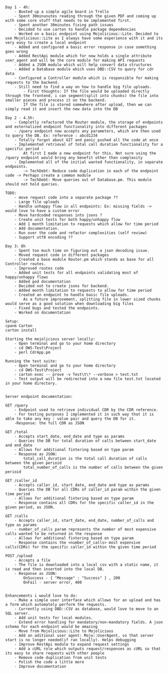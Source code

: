 
    Day 1 - 4h:
        - Booted up a simple agile board in Trello
        - Spent 30minunutes reading through the given PDF and coming up with some core stuff that needs to be implemented first. 
        - Spent another 30minutes fixing path issues
        - Decided to use carton to handle package dependencies
        - Worked on a basic endpoint using Mojolicious::Lite. Decided to use Mojolicious::Lite as I always have some experience with it and its very easy to create a local endpoint
        - Added and configured a basic error response in case something goes wrong
        - Added RestApi module which for now holds a single attribute user_agent and will be the core module for making API requests
        - Added a JSON module which will help convert data structures
        - Added a Database module which uses DBD::CSV to query for cdr data
        - Configured a Controller module which is responsible for making requests to the backend.
        - Still need to find a way on how to handle big file uploads. 
            - First thoughts: If the file would be uploaded directly through the frontend, i can segment(split into chunks) the file into smaller pieces and process it on the backend.
            If the file is stored somewhere after upload, then we can simply read it and insert the new data into the DB
    
    Day 2 - 4.5h:  
        - Completly refactored the Router module, the storage of endpoints and externalized endpoint functionality into different packages
        - /query endpoint now accepts any parameters, which are then used to query the DB. Ex: reference : abcd1234
        - Totally forgot about GIT and panic pushed all the code at once
        - Implemented retrieval of total call duration functionality for a specific period - 
            At first I made a new endpoint for this. Not sure using the /query endpoint would bring any benefit other than complexity
        - Implemented all of the initial wanted functionality, in separate endpoints.
            -> TechDebt: Reduce code duplication in each of the endpoint code -> Perhaps create a common module 
            -> TechDebt: Move queries out of Database.pm. This module should not hold queries.
        
    TODO: 
        - move request code into a separate package ??
        - Large file uploads
        - Handle unhappy flow in all endpoints: Ex: missing fields -> would love to have a custom error
        - Move hardcoded responses into jsons ?
        - Create unit tests for both happy/unhappy flow
        - Add 1 month limitation to requests which allow for time period
        - Add documentation.
        - Run over the code and refactor complexities (self review)
        - Support utf8 encoding ??

    Day 3: 8h
        - Spent too much time on figuring out a json decoding issue.
        - Moved request code in different packages
        - Created a base module Router.pm which stands as base for all Controller routes.
        - Improved routes code
        - Added unit tests for all endpoints validating most of happy/unhappy flows
        - Added pod documentation
        - Decided not to create jsons for backend.
        - Added month limitation to requests to allow for time period
        - Created an endpoint to handle basic file uploads. 
            As a future improvement, splitting file in lower sized chunks would serve as a good solution when downloading big files
        - Fixed bugs and tested the endpoints.
        - Worked on documentation

    Setup: 
    cpanm Carton
    carton install

    Starting the mojolicious server locally:
        - Open terminal and go to your home directory
        - cd DWS-Test\Project
        - perl CdrApp.pm
    
    Running the test suite:
        - Open terminal and go to your home directory
        - cd DWS-Test\Project
        - carton exec -- prove -v Test\t\* --verbose > test.txt
        - Test output will be redirected into a new file test.txt located in your home directory.


    Server endpoint documentation:

    GET /query
        - Endpoint used to retrieve individual CDR by the CDR reference.
        - For testing purposes I implemented it in such way that it is able to take any key : value pair and query the DB for it.
        -Response: the full CDR as JSON

    GET /total
        - Accepts start_date, end_date and type as params
        - Queries the DB for total duration of calls between start_date and end_date
        - Allows for additional fintering based on type param
        - Response as JSON: 
            total_call_duration is the total call duration of calls between the given perioid
            total_number_of_calls is the number of calls between the given perioid
    
    GET /caller_id
        - Accepts caller_id, start_date, end_date and type as params
        - Queries the DB for all CDRs of caller_id param within the given time period
        - Allows for additional fintering based on type param 
        - Response contains all CDRs for the specific caller_id in the given period, as JSON.

    GET /calls
        - Accepts caller_id, start_date, end_date, number_of_calls and type as params
        - number_of_calls param represents the number of most expensive calls wanted to be returned in the response
        - Allows for additional fintering based on type param 
        - Response contains the <number_of_calls> most expensive calls(CDRs) for the specific caller_id within the given time period

    POST /upload
        - Accepts a file 
        - The file is downloaded into a local csv with a static name, it is read and then inserted into the local DB.
        - Response as JSON:
            OnSuccess - { "Message" : "Success" } , 200
            OnFail - server error, 400


    Enhancements i would love to do:
        - Make a simple user interface which allows for an upload and has a form which automately perform the requests.
        - Currently using DBD::CSV as database, would love to move to an SQL server.
        - Add unit tests for local modules.
        - Extend error handling for mandatory/non-mandatory fields. A json schema for each endpoint would be amazing
        - Move from Mojolicious::Lite to Mojolicious
        - Add an aditional user agent: Mojo::UserAgent, so that server start is no longer needed(if ran locally). Helps debugging
        - Improve RestApi module to expand request settings
        - Add a cURL role which outputs request/responses as cURL so that its easy to share requests with other people
        - Remove code duplication from unit tests
        - Polish the code a little more
        - Improve documentation
